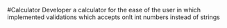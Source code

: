 #Calculator
Developer a calculator for the ease of the user in which implemented validations which accepts onlt int numbers instead of strings
